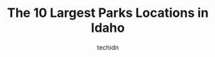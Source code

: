 ---
layout: ampstory
image: https://i0.wp.com/paketmu.com/wp-content/uploads/2023/06/massacre-rocks-state-park-0-in-idaho-1686371129.jpeg?resize=640,853
author: techidn
featured: false
description: Explore the diverse Park scene in Idaho, home to an incredible selection of 10 establishments catering to every taste. Whether youre in search of iconic favorites or undiscovered treasures,
title: The 10 Largest Parks Locations in Idaho
cover:
   title: The 10 Largest Parks Locations in Idaho
   subtitle: RICKPATE
   background: https://paketmu.com/wp-content/uploads/2023/06/massacre-rocks-state-park-0-in-idaho-1686371129.jpeg

pages: 
 - layout: thirds
   top: <h1>#1 Settlers Park</h1>
   bottom: "<p>It was nearly 100° out on a Thursday when most children were in school so our little one pretty much had the run of the place which was great. She had not been there bef</p>"
   background: https://paketmu.com/wp-content/uploads/2023/06/massacre-rocks-state-park-1-in-idaho-1686371130.jpeg
   backgroundblur: true
 - layout: thirds
   top: <h1>#2 Eagle Island State Park</h1>
   bottom: "<p>Nice area to relax and play and let the kids be kids.  Free life jackets for public use. Which was great because we forgot 2. Theres an enclosure around the swimming are</p>"
   background: https://paketmu.com/wp-content/uploads/2023/06/massacre-rocks-state-park-2-in-idaho-1686371131.jpeg
   cta:
      link: https://paketmu.com/the-10-largest-parks-locations-in-idaho/
      text: The 10 Largest Parks Locations in Idaho
 - layout: thirds
   top: <h1>#3 Tautphaus Park</h1>
   bottom: "<p>Best park to visit in Idaho Falls. Lots of space with plenty of trees. Lots of activities to do there like going to the zoo, a must when visiting Idaho Falls. It also has</p>"
   background: https://paketmu.com/wp-content/uploads/2023/06/massacre-rocks-state-park-3-in-idaho-1686371132.jpeg
   cta:
      link: https://paketmu.com/the-10-largest-parks-locations-in-idaho/
      text: The 10 Largest Parks Locations in Idaho
 - layout: thirds
   top: <h1>#4 Ponderosa State Park</h1>
   bottom: "<p>1920 Davis Ave, McCall, ID 83638, United States</p>"
   background: https://images.unsplash.com/photo-1620421680010-0766ff230392?ixlib=rb-4.0.3&ixid=MnwxMjA3fDB8MHxwaG90by1wYWdlfHx8fGVufDB8fHx8&auto=format&fit=crop&w=640&h=853&q=80
   cta:
      link: https://paketmu.com/the-10-largest-parks-locations-in-idaho/
      text: The 10 Largest Parks Locations in Idaho
 - layout: thirds
   top: <h1>#5 North Beach State Park,Idaho</h1>
   bottom: "<p>3890 N Beach Rd, St Charles, ID 83272, United States</p>"
   background: https://images.unsplash.com/photo-1549241520-425e3dfc01cb?ixlib=rb-4.0.3&ixid=MnwxMjA3fDB8MHxwaG90by1wYWdlfHx8fGVufDB8fHx8&auto=format&fit=crop&w=640&h=853&q=80
   cta:
      link: https://paketmu.com/the-10-largest-parks-locations-in-idaho/
      text: The 10 Largest Parks Locations in Idaho
 - layout: thirds
   top: <h1>#6 Farragut State Park</h1>
   bottom: "<p>13550 ID-54, Athol, ID 83801, United States</p>"
   background: https://images.unsplash.com/photo-1608411404720-c8f0417bcdba?ixlib=rb-4.0.3&ixid=MnwxMjA3fDB8MHxwaG90by1wYWdlfHx8fGVufDB8fHx8&auto=format&fit=crop&w=640&h=853&q=80
   cta:
      link: https://paketmu.com/the-10-largest-parks-locations-in-idaho/
      text: The 10 Largest Parks Locations in Idaho
 - layout: thirds
   top: <h1>#7 Celebration Park</h1>
   bottom: "<p>5000 Victory Ln, Melba, ID 83641, United States</p>"
   background: https://images.unsplash.com/photo-1496096265110-f83ad7f96608?ixlib=rb-4.0.3&ixid=MnwxMjA3fDB8MHxwaG90by1wYWdlfHx8fGVufDB8fHx8&auto=format&fit=crop&w=640&h=853&q=80
   cta:
      link: https://paketmu.com/the-10-largest-parks-locations-in-idaho/
      text: The 10 Largest Parks Locations in Idaho
 - layout: thirds
   middle: Continue reading...
   background: https://images.unsplash.com/photo-1597773150796-e5c14ebecbf5?ixlib=rb-4.0.3&ixid=MnwxMjA3fDB8MHxwaG90by1wYWdlfHx8fGVufDB8fHx8&auto=format&fit=crop&w=640&h=853&q=80
   cta:
      link: https://paketmu.com/the-10-largest-parks-locations-in-idaho/
      text: The 10 Largest Parks Locations in Idaho
      
---
